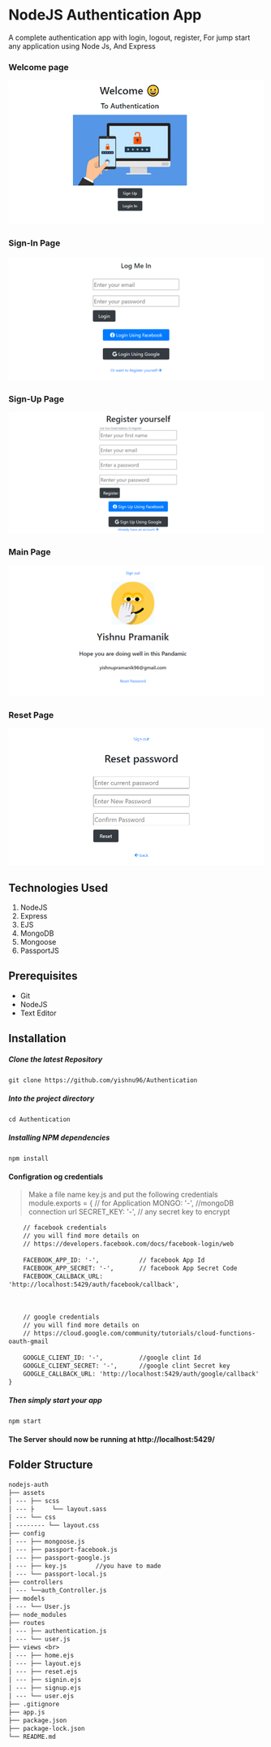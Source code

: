 ﻿# NodeJS Authentication App
 A complete authentication app with login, logout, register, For jump start any application using Node Js, And Express

### Welcome page
![Screenshot (1)](./assets/imgs/S1.png)

### Sign-In Page
![Screenshot (2)](./assets/imgs/S2.png)

### Sign-Up Page
![Screenshot (3)](./assets/imgs/S3.png)

### Main Page
![Screenshot (4)](./assets/imgs/S4.png)

### Reset Page
![Screenshot (5)](./assets/imgs/S5.png)

## Technologies Used
1.  NodeJS
2.  Express
3.  EJS
4.  MongoDB
5.  Mongoose
6.  PassportJS

## Prerequisites
- Git
- NodeJS
- Text Editor

## Installation

##### Clone the latest Repository

`git clone https://github.com/yishnu96/Authentication`

##### Into the project directory

`cd Authentication `

##### Installing NPM dependencies

`npm install`

#### Configration og credentials
> Make a file name key.js and put the following credentials <br>
    module.exports = {
        // for Application
        MONGO: '-',           //mongoDB connection url
        SECRET_KEY: '-',      // any secret key to encrypt

        // facebook credentials 
        // you will find more details on 
        // https://developers.facebook.com/docs/facebook-login/web

        FACEBOOK_APP_ID: '-',           // facebook App Id
        FACEBOOK_APP_SECRET: '-',       // facebook App Secret Code
        FACEBOOK_CALLBACK_URL: 'http://localhost:5429/auth/facebook/callback',



        // google credentials
        // you will find more details on 
        // https://cloud.google.com/community/tutorials/cloud-functions-oauth-gmail

        GOOGLE_CLIENT_ID: '-',          //google clint Id
        GOOGLE_CLIENT_SECRET: '-',      //google clint Secret key
        GOOGLE_CALLBACK_URL: 'http://localhost:5429/auth/google/callback'
    }

##### Then simply start your app

`npm start`

#### The Server should now be running at http://localhost:5429/

## Folder Structure

    nodejs-auth 
    ├── assets 
    │ --- ├── scss
    │ --- ├     └── layout.sass
    │ --- └── css
    │ -------- └── layout.css 
    ├── config 
    │ --- ├── mongoose.js
    │ --- ├── passport-facebook.js
    │ --- ├── passport-google.js
    │ --- ├── key.js        //you have to made
    │ --- └── passport-local.js
    ├── controllers
    │ --- └──auth_Controller.js
    ├── models 
    │ --- └── User.js 
    ├── node_modules 
    ├── routes 
    │ --- ├── authentication.js
    │ --- └── user.js
    ├── views <br>
    │ --- ├── home.ejs
    │ --- ├── layout.ejs
    │ --- ├── reset.ejs
    │ --- ├── signin.ejs
    │ --- ├── signup.ejs
    │ --- └── user.ejs
    ├── .gitignore 
    ├── app.js
    ├── package.json 
    ├── package-lock.json 
    └── README.md
